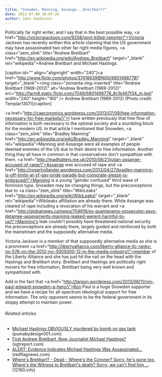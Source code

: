 ```yaml
---
title: "Snowden, Manning, Assange...Breitbart?"
date: 2013-07-09 16:07:24
author: John Vandivier
---
```




Politically far right writer, and I say that in the best possible way, <a href=\"http://victoriajackson.com/9258/govt-killed-reporter\">Victoria Jackson has recently written this article</a> claiming that the US government may have assassinated two other far right media figures, <a class=\"zem_slink\" title=\"Andrew Breitbart\" href=\"http://en.wikipedia.org/wiki/Andrew_Breitbart\" target=\"_blank\" rel=\"wikipedia\">Andrew Breitbart</a> and Michael Hastings.

[caption id=\"\" align=\"alignright\" width=\"240\"]<a href=\"http://www.flickr.com/photos/37416639@N00/6801498778\" target=\"_blank\"><img class=\"zemanta-img-inserted\" title=\"Andrew Breitbart (1969-2012)\" alt=\"Andrew Breitbart (1969-2012)\" src=\"http://farm8.static.flickr.com/7049/6801498778_8c1b467f34_m.jpg\" width=\"240\" height=\"160\" /></a> Andrew Breitbart (1969-2012) (Photo credit: Templar1307)[/caption]

<a href=\"http://caeconomics.wordpress.com/2013/07/09/free-information-necessary-for-free-markets/\">I have written previously</a> that free flow of information is both necessary to the optimal society and a stumbling block for the modern US. In that article I mentioned that Snowden, <a class=\"zem_slink\" title=\"Bradley Manning\" href=\"http://en.wikipedia.org/wiki/Bradley_Manning\" target=\"_blank\" rel=\"wikipedia\">Manning</a> and Assange were all examples of people deemed enemies of the US due to their desire to free information. Another thing they all have in common is that conservatives don't sympathize with them. <a href=\"http://madhatters.me.uk/2010/08/21/julian-assange-accused-of-rape/\">Assange </a>was accused of rape and <a href=\"http://rogerhollander.wordpress.com/2013/04/27/bradley-manning-is-off-limits-at-sf-gay-pride-parade-but-corporate-sleaze-is-embraced/\">Manning </a>is a young \"gender confused\" third wave of feminism type. Snowden may be changing things, but the preconceptions due to <a class=\"zem_slink\" title=\"WikiLeaks\" href=\"http://en.wikipedia.org/wiki/WikiLeaks\" target=\"_blank\" rel=\"wikipedia\">Wikileaks</a> affiliation are already there. While Assange was cleared of rape including a revocation of his warrant and <a href=\"http://globalnews.ca/news/704616/ex-guantanamo-prosecutor-says-detainee-assessments-manning-leaked-werent-harmful-to-us/\">Manning's leak</a> couldn't possibly have threatened national security the preconceptions are already there, largely guided and reinforced by both the mainstream and the supposedly alternative media.

Victoria Jackson is a member of that supposedly alternative media as she is a prominent <a href=\"http://libertyalliance.com/liberty-alliance-llc-ranks-no-576-on-the-2012-inc-5005000-12-in-the-media-industry/\">member of the Liberty Alliance</a> and she has just hit the nail on the head with the Hastings and Breitbart story. Breitbart and Hastings are politically right movers for free information, Breitbart being very well known and sympathized with.

Add in the fact that <a href=\"http://tarpon.wordpress.com/2013/06/11/ron-paul-edward-snowden-a-hero/\">Ron Paul is a huge Snowden supporter</a> and we have a recipe for all-spectrum ideological support for free information. The only opponent seems to be the federal government in its sloppy attempt to maintain power.
<h6 class=\"zemanta-related-title\" style=\"font-size:1em;\">Related articles</h6>
<ul class=\"zemanta-article-ul\">
	<li class=\"zemanta-article-ul-li\"><a href=\"http://pumabydesign001.com/2013/06/23/michael-hastings-obviously-murdered-by-bomb-on-gas-tank/\" target=\"_blank\">Michael Hastings OBVIOUSLY murdered by bomb on gas tank</a> (pumabydesign001.com)</li>
	<li class=\"zemanta-article-ul-li\"><a href=\"http://sgtreport.com/2013/06/first-andrew-breitbart-now-journalist-michael-hastings/\" target=\"_blank\">First Andrew Breitbart, Now Journalist Michael Hastings?</a> (sgtreport.com)</li>
	<li class=\"zemanta-article-ul-li\"><a href=\"http://redflagnews.com/headlines/alert-evidence-indicates-michael-hastings-was-assassinated\" target=\"_blank\">ALERT: Evidence Indicates Michael Hastings Was Assassinated...</a> (redflagnews.com)</li>
	<li class=\"zemanta-article-ul-li\"><a href=\"http://12160.info/page/where-breitbart-oh-sorry-he-s-gone-where-s-the-coroner-sorry-he-s\" target=\"_blank\">Where's Breitbart? - Dead - Where's the Coroner? Sorry, he's gone too. Where's the Witness to Breitbart's death? Sorry, we can't find him ...</a> (12160.info)</li>
</ul>